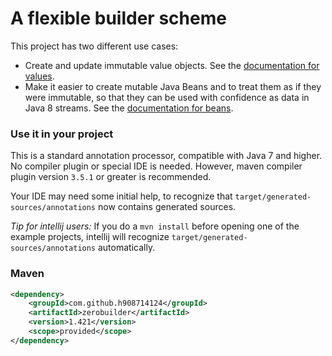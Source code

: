 # A flexible builder scheme

This project has two different use cases:

* Create and update immutable value objects. 
  See the [documentation for values](values.md).
* Make it easier to create mutable Java Beans and to treat them as if they were immutable, 
  so that they can be used with confidence as data in Java 8 streams.
  See the [documentation for beans](beans.md).

### Use it in your project

This is a standard annotation processor, compatible with Java 7 and higher.
No compiler plugin or special IDE is needed.
However, maven compiler plugin version `3.5.1` or greater is recommended.

Your IDE may need some initial help, to recognize that `target/generated-sources/annotations`
now contains generated sources.

<em>Tip for intellij users:</em> If you do a `mvn install` before opening one of the example projects,
intellij will recognize `target/generated-sources/annotations` automatically.

### Maven

````xml
<dependency>
    <groupId>com.github.h908714124</groupId>
    <artifactId>zerobuilder</artifactId>
    <version>1.421</version>
    <scope>provided</scope>
</dependency>
````
